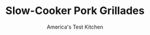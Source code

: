 ---
layout: ../../layouts/MarkdownPostLayout.astro
title: Slow-Cooker Pork Grillades
author: America's Test Kitchen
pubDate: 2023-03-15
description: "We love oven-braised grillades. Would we love a slow-cooked version, too?"
image_url: https://res.cloudinary.com/hksqkdlah/image/upload/ar_1:1,c_fill,dpr_2.0,f_auto,fl_lossy.progressive.strip_profile,g_faces:auto,q_auto:low,w_344/SFS_SlowCookerPorkGrillades-107_km2mnl
tags: ["Main Courses","Creole & Cajun","Pork","Slow Cooker"]
calories: 4559
protein: 27
carbohydrates: 38
fats: 
fiber: 2
ingredients: ["1/2 cup, vegetable oil","1/2 cup, all-purpose flour","1 , onion, chopped","1 , green bell pepper, stemmed, seeded, and chopped","1 , celery rib","2 slices, bacon, chopped","2 , garlic cloves, minced","2 tablespoons, Louisiana seasoning","1 (3-pound), boneless pork butt roast trimmed and cut into 1½-inch pieces","1 teaspoon, pepper","1 , (14.5-ounce) can diced tomatoes, drained","1/2 cup, water","1 tablespoon, Worcestershire sauce","1 teaspoon, Tabasco sauce, plus extra for serving","4 cups, cooked white rice","3 , scallions, sliced thin"]
serves: 8
time: "5 hours 55 minutes"
instructions: ["Heat oil in large saucepan over medium-high heat until just smoking. Carefully stir in flour and cook, stirring constantly, until roux is color of milk chocolate, about 5 minutes. Add onion, bell pepper, celery, bacon, and garlic and cook, stirring frequently, until vegetables are softened, about 5 minutes.","Stir in 1 tablespoon Louisiana seasoning and cook until fragrant, about 1½ minutes. Transfer roux mixture to slow cooker.","Season pork with pepper and remaining 1 tablespoon Louisiana seasoning. Add pork, tomatoes, water, and Worcestershire to roux mixture in slow cooker and stir to combine. Cook until fork slips easily into and out of pork, 5 to 6 hours on high or 7 to 8 hours on low.","Skim excess fat from surface of grillades. Stir in Tabasco sauce and season with salt and pepper to taste. Serve over rice, sprinkled with scallions, passing extra Tabasco sauce separately."]
nutrition: ["661 mg Potassium","322 mg Phosphorus","68 mg Calcium","4 mg Iron","53 mg Magnesium","671 mg Sodium","4 mg Zinc","33 g Fat","8 mg Niacin (B3)","18 g Monounsaturated","5 g Polyunsaturated","1 mg Thiamin (B1)","20 mg Vitamin C","84 mg Cholesterol","7 g Saturated","2 g Fiber","64 µg Folic acid","18 µg Folate (food)","2 g Sugars","19 µg Vitamin K","258 g Water","38 g Carbs","126 µg Folate equivalent (total)","27 g Protein","3 mg Vitamin E","1 µg Vitamin B12","21 µg Vitamin A","569 kcal Energy","4559 calories"]
notes: "We developed this recipe using Tony Chachere’s Original Creole Seasoning. Pork butt roast is often labeled Boston butt in the supermarket."
---